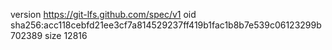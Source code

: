 version https://git-lfs.github.com/spec/v1
oid sha256:acc118cebfd21ee3cf7a814529237ff419b1fac1b8b7e539c06123299b702389
size 12816
